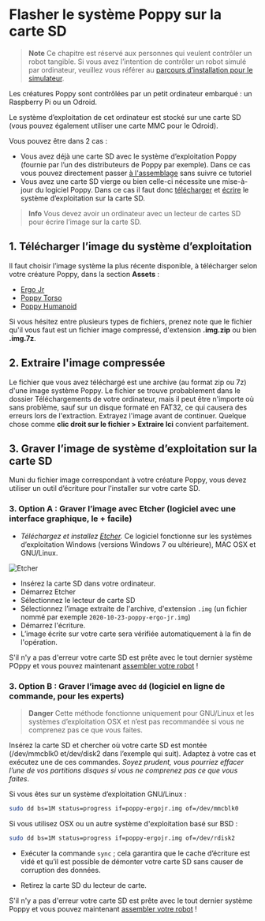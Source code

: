 # Flasher le système Poppy sur la carte SD

> **Note** Ce chapitre est réservé aux personnes qui veulent contrôler un robot tangible. Si vous avez l’intention de contrôler un robot simulé par ordinateur, veuillez vous référer au [parcours d’installation pour le simulateur](README.md#you-want-to-try-poppy-robots-in-a-simulator-or-in-a-web-viewer).

Les créatures Poppy sont contrôlées par un petit ordinateur embarqué : un Raspberry Pi ou un Odroid.

Le système d’exploitation de cet ordinateur est stocké sur une carte SD (vous pouvez également utiliser une carte MMC pour le Odroid).

Vous pouvez être dans 2 cas :

- Vous avez déjà une carte SD avec le système d’exploitation Poppy (fournie par l’un des distributeurs de Poppy par exemple). Dans ce cas vous pouvez directement passer [à l'assemblage](../assembly-guides/README.md) sans suivre ce tutoriel
- Vous avez une carte SD vierge ou bien celle-ci nécessite une mise-à-jour du logiciel Poppy. Dans ce cas il faut donc [télécharger](#download-the-image-of-the-operating-system) et [écrire](#write-the-operating-system-image-to-the-sd-card) le système d’exploitation sur la carte SD.

> **Info** Vous devez avoir un ordinateur avec un lecteur de cartes SD pour écrire l’image sur la carte SD.

## 1. Télécharger l’image du système d’exploitation

Il faut choisir l’image système la plus récente disponible, à télécharger selon votre créature Poppy, dans la section **Assets** :

- [Ergo Jr](https://github.com/poppy-project/poppy-ergo-jr/releases/)
- [Poppy Torso](https://github.com/poppy-project/poppy-torso/releases)
- [Poppy Humanoid](https://github.com/poppy-project/poppy-humanoid/releases/)

Si vous hésitez entre plusieurs types de fichiers, prenez note que le fichier qu'il vous faut est un fichier image compressé, d'extension **.img.zip** ou bien **.img.7z**.

## 2. Extraire l'image compressée

Le fichier que vous avez téléchargé est une archive (au format zip ou 7z) d'une image système Poppy.
Le fichier se trouve probablement dans le dossier Téléchargements de votre ordinateur, mais il peut être n'importe où sans problème, sauf sur un disque formaté en FAT32, ce qui causera des erreurs lors de l'extraction.
Extrayez l'image avant de continuer. Quelque chose comme **clic droit sur le fichier > Extraire Ici** convient parfaitement.

## 3. Graver l’image de système d’exploitation sur la carte SD

Muni du fichier image correspondant à votre créature Poppy, vous devez utiliser un outil d’écriture pour l'installer sur votre carte SD.

### 3. Option A : Graver l’image avec Etcher (logiciel avec une interface graphique, le + facile)

- *Téléchargez et installez [Etcher](http://etcher.io/).* Ce logiciel fonctionne sur les systèmes d’exploitation Windows (versions Windows 7 ou ultérieure), MAC OSX et GNU/Linux.

![Etcher](img/etcher.gif)

- Insérez la carte SD dans votre ordinateur.
- Démarrez Etcher
- Sélectionnez le lecteur de carte SD
- Sélectionnez l’image extraite de l'archive, d'extension `.img` (un fichier nommé par exemple `2020-10-23-poppy-ergo-jr.img`)
- Démarrez l'écriture.
- L’image écrite sur votre carte sera vérifiée automatiquement à la fin de l'opération.

S'il n'y a pas d'erreur votre carte SD est prête avec le tout dernier système POppy et vous pouvez maintenant [assembler votre robot](../assembly-guides/README.md) !

### 3. Option B : Graver l’image avec `dd` (logiciel en ligne de commande, pour les experts)

> **Danger** Cette méthode fonctionne uniquement pour GNU/Linux et les systèmes d’exploitation OSX et n’est pas recommandée si vous ne comprenez pas ce que vous faites.

Insérez la carte SD et chercher où votre carte SD est montée (/dev/mmcblk0 et/dev/disk2 dans l’exemple qui suit). Adaptez à votre cas et exécutez une de ces commandes. *Soyez prudent, vous pourriez effacer l’une de vos partitions disques si vous ne comprenez pas ce que vous faites*.

Si vous êtes sur un système d’exploitation GNU/Linux :

```bash
sudo dd bs=1M status=progress if=poppy-ergojr.img of=/dev/mmcblk0
```

Si vous utilisez OSX ou un autre système d'exploitation basé sur BSD :

```bash
sudo dd bs=1M status=progress if=poppy-ergojr.img of=/dev/rdisk2
```

- Exécuter la commande `sync` ; cela garantira que le cache d’écriture est vidé et qu’il est possible de démonter votre carte SD sans causer de corruption des données.

- Retirez la carte SD du lecteur de carte.

S'il n'y a pas d'erreur votre carte SD est prête avec le tout dernier système Poppy et vous pouvez maintenant [assembler votre robot](../assembly-guides/README.md) !